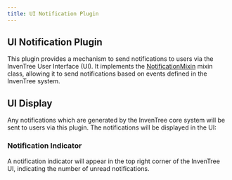 ```yaml
---
title: UI Notification Plugin
---
```


## UI Notification Plugin

This plugin provides a mechanism to send notifications to users via the InvenTree User Interface (UI). It implements the [NotificationMixin](../mixins/notification.md) mixin class, allowing it to send notifications based on events defined in the InvenTree system.

## UI Display

Any notifications which are generated by the InvenTree core system will be sent to users via this plugin. The notifications will be displayed in the UI:

### Notification Indicator

A notification indicator will appear in the top right corner of the InvenTree UI, indicating the number of unread notifications.
